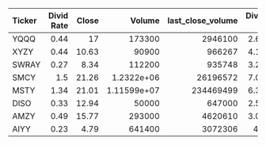 | Ticker   |   Divid Rate |   Close |           Volume |   last_close_volume |   Divid % | 5_Days_pos   | above_SMA_50   |
|:---------|-------------:|--------:|-----------------:|--------------------:|----------:|:-------------|:---------------|
| YQQQ     |         0.44 |   17    | 173300           |             2946100 |      2.61 | False        | True           |
| XYZY     |         0.44 |   10.63 |  90900           |              966267 |      4.15 | True         | False          |
| SWRAY    |         0.27 |    8.34 | 112200           |              935748 |      3.24 | False        | False          |
| SMCY     |         1.5  |   21.26 |      1.2322e+06  |            26196572 |      7.06 | True         | False          |
| MSTY     |         1.34 |   21.01 |      1.11599e+07 |           234469499 |      6.36 | True         | False          |
| DISO     |         0.33 |   12.94 |  50000           |              647000 |      2.51 | True         | False          |
| AMZY     |         0.49 |   15.77 | 293000           |             4620610 |      3.09 | True         | False          |
| AIYY     |         0.23 |    4.79 | 641400           |             3072306 |      4.8  | True         | False          |